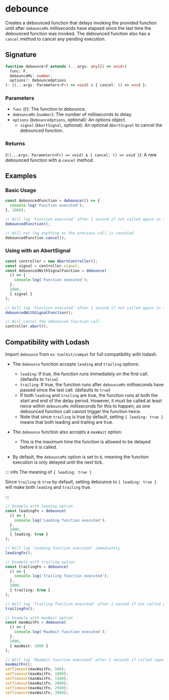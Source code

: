 # debounce

Creates a debounced function that delays invoking the provided function until after `debounceMs` milliseconds
have elapsed since the last time the debounced function was invoked. The debounced function also has a `cancel`
method to cancel any pending execution.

## Signature

```typescript
function debounce<F extends (...args: any[]) => void>(
  func: F,
  debounceMs: number,
  options?: DebounceOptions
): ((...args: Parameters<F>) => void) & { cancel: () => void };
```

### Parameters

- `func` (`F`): The function to debounce.
- `debounceMs` (`number`): The number of milliseconds to delay.
- `options` (`DebounceOptions`, optional): An options object.
  - `signal` (`AbortSignal`, optional): An optional `AbortSignal` to cancel the debounced function.

### Returns

(`((...args: Parameters<F>) => void) & { cancel: () => void }`): A new debounced function with a `cancel` method.

## Examples

### Basic Usage

```typescript
const debouncedFunction = debounce(() => {
  console.log('Function executed');
}, 1000);

// Will log 'Function executed' after 1 second if not called again in that time
debouncedFunction();

// Will not log anything as the previous call is canceled
debouncedFunction.cancel();
```

### Using with an AbortSignal

```typescript
const controller = new AbortController();
const signal = controller.signal;
const debouncedWithSignalFunction = debounce(
  () => {
    console.log('Function executed');
  },
  1000,
  { signal }
);

// Will log 'Function executed' after 1 second if not called again in that time
debouncedWithSignalFunction();

// Will cancel the debounced function call
controller.abort();
```

## Compatibility with Lodash

Import `debounce` from `es-toolkit/compat` for full compatibility with lodash.

- The `debounce` function accepts `leading` and `trailing` options:

  - `leading`: If true, the function runs immediately on the first call. (defaults to `false`)
  - `trailing`: If true, the function runs after `debounceMs` milliseconds have passed since the last call. (defaults to `true`)
  - If both `leading` and `trailing` are true, the function runs at both the start and end of the delay period. However, it must be called at least twice within `debounceMs` milliseconds for this to happen, as one debounced function call cannot trigger the function twice.
  - Note that since `trailing` is true by default, setting `{ leading: true }` means that both leading and trailing are true.

- The `debounce` function also accepts a `maxWait` option:

  - This is the maximum time the function is allowed to be delayed before it is called.

- By default, the `debounceMs` option is set to `0`, meaning the function execution is only delayed until the next tick.

::: info The meaning of `{ leading: true }`

Since `trailing` is `true` by default, setting debounce to `{ leading: true }` will make both `leading` and `trailing` true.

:::

```typescript
// Example with leading option
const leadingFn = debounce(
  () => {
    console.log('Leading function executed');
  },
  1000,
  { leading: true }
);

// Will log 'Leading function executed' immediately
leadingFn();

// Example with trailing option
const trailingFn = debounce(
  () => {
    console.log('Trailing function executed');
  },
  1000,
  { trailing: true }
);

// Will log 'Trailing function executed' after 1 second if not called again in that time
trailingFn();

// Example with maxWait option
const maxWaitFn = debounce(
  () => {
    console.log('MaxWait function executed');
  },
  1000,
  { maxWait: 2000 }
);

// Will log 'MaxWait function executed' after 2 seconds if called repeatedly within 1 second intervals
maxWaitFn();
setTimeout(maxWaitFn, 500);
setTimeout(maxWaitFn, 1000);
setTimeout(maxWaitFn, 1500);
setTimeout(maxWaitFn, 2000);
setTimeout(maxWaitFn, 2500);
setTimeout(maxWaitFn, 3000);
```

